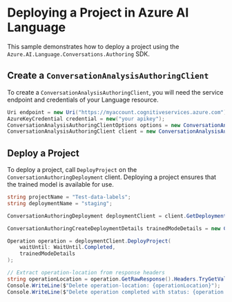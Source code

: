# Deploying a Project in Azure AI Language

This sample demonstrates how to deploy a project using the `Azure.AI.Language.Conversations.Authoring` SDK.

## Create a `ConversationAnalysisAuthoringClient`

To create a `ConversationAnalysisAuthoringClient`, you will need the service endpoint and credentials of your Language resource.

```C# Snippet:CreateAuthoringClientForSpecificApiVersion
Uri endpoint = new Uri("https://myaccount.cognitiveservices.azure.com");
AzureKeyCredential credential = new("your apikey");
ConversationAnalysisAuthoringClientOptions options = new ConversationAnalysisAuthoringClientOptions(ConversationAnalysisAuthoringClientOptions.ServiceVersion.V2024_11_15_Preview);
ConversationAnalysisAuthoringClient client = new ConversationAnalysisAuthoringClient(endpoint, credential, options);
```

## Deploy a Project

To deploy a project, call `DeployProject` on the `ConversationAuthoringDeployment` client. Deploying a project ensures that the trained model is available for use.

```C# Snippet:Sample14_ConversationsAuthoring_DeployProject
string projectName = "Test-data-labels";
string deploymentName = "staging";

ConversationAuthoringDeployment deploymentClient = client.GetDeployment(projectName, deploymentName);

ConversationAuthoringCreateDeploymentDetails trainedModeDetails = new ConversationAuthoringCreateDeploymentDetails("m1");

Operation operation = deploymentClient.DeployProject(
    waitUntil: WaitUntil.Completed,
    trainedModeDetails
);

// Extract operation-location from response headers
string operationLocation = operation.GetRawResponse().Headers.TryGetValue("operation-location", out string location) ? location : "Not found";
Console.WriteLine($"Delete operation-location: {operationLocation}");
Console.WriteLine($"Delete operation completed with status: {operation.GetRawResponse().Status}");
```
